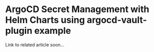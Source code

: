 # ArgoCD Secret Management with Helm Charts using argocd-vault-plugin example

Link to related article soon...